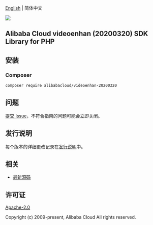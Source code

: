 [English](README.md) | 简体中文

![](https://aliyunsdk-pages.alicdn.com/icons/AlibabaCloud.svg)

## Alibaba Cloud videoenhan (20200320) SDK Library for PHP

## 安装

### Composer

```bash
composer require alibabacloud/videoenhan-20200320
```

## 问题

[提交 Issue](https://github.com/aliyun/alibabacloud-sdk/issues/new)，不符合指南的问题可能会立即关闭。

## 发行说明

每个版本的详细更改记录在[发行说明](./ChangeLog.txt)中。

## 相关

* [最新源码](https://github.com/aliyun/alibabacloud-sdk)

## 许可证

[Apache-2.0](http://www.apache.org/licenses/LICENSE-2.0)

Copyright (c) 2009-present, Alibaba Cloud All rights reserved.
